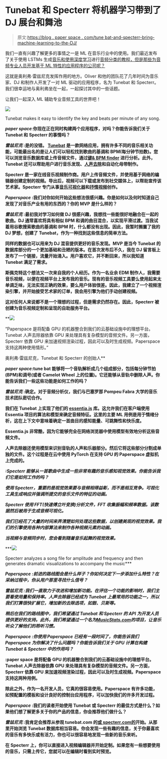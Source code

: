 # Tunebat 和 Specterr 将机器学习带到了 DJ 展台和舞池

> 原文:[https://blog . paper space . com/tune bat-and-specterr-bring-machine-learning-to-the-DJ/](https://blog.paperspace.com/tunebat-and-specterr-bring-machine-learning-to-the-dj/)

我们一直有兴趣了解更多的事情之一是 ML 在音乐行业中的使用。我们最近发布了关于使用 LSTMs 生成[音乐和使用深度学习](https://blog.paperspace.com/music-generation-with-lstms/)进行[音频分类的教程，但是那些为音频专业人员开发基于 ML 特性的应用程序的公司呢？](https://blog.paperspace.com/audio-classification-with-deep-learning/)

这就是奥利弗·雷兹尼克发挥作用的地方。Oliver 和他的团队花了几年时间为音乐家、DJ 和制作人开发了一对 ML 驱动的应用程序，名为 Tunebat 和 Specterr。我们很幸运地与奥利弗坐在一起，一起探讨其中的一些话题。

让我们一起深入 ML 辅助专业音频工具的世界吧！

![](../Images/eb6cfae8bfa054eb88f59c5de116fffe.png)

Tunebat makes it easy to identify the key and beats per minute of any song.

***paper space***:**你现在正在同时构建两个应用程序，对吗？你能告诉我们关于 Tunebat 和 Specterr 的事情吗？**

*****雷兹尼克*** :是的没错。 [Tunebat](https://tunebat.com/) 是一款网络应用，拥有许多不同的音乐相关功能，可能最出名的是让人们可以轻松找到歌曲的基调和 BPM(每分钟节拍数)。您可以浏览音乐数据库或上传音频文件，通过[键& BPM finder](https://tunebat.com/Analyzer) 进行分析。此外，Tunebat 还可以帮助用户进行音乐发现、[人声去除](https://tunebat.com/Vocal-Remover)和自动化母带制作。**

**Specterr 是一家在线音乐视频制作商。用户上传音频文件，并使用基于网络的编辑器创建定制的视频。导出后，视频可以下载或发布到社交媒体上，以帮助宣传该艺术家。Specterr 专门从事[音乐可视化器](https://specterr.com/music-visualizer/)和[抒情视频](https://specterr.com/lyric-video-maker/)创作。**

*****Paperspace*** :我们对你如何开始这些想法很感兴趣。你是如何以及何时知道自己发现了对音乐产业有用的东西的？你的 MVP 是什么样的？**

*****雷兹尼克*** :最初我对学习如何做 DJ 很感兴趣，我想找一些能很好地融合在一起的歌曲。DJ 通常喜欢将具有相似 BPM 和调的曲目混合，以实现平滑过渡。当我试着用谷歌搜索歌曲的基调和 BPM 时，什么都没有出现。因此，我暂时搁置了我的 DJ 梦想，创建了 Tunebat，作为一种找到这些信息的简单方法。**

**同样的数据也可以用来为 DJ 混音提供更好的音乐发现。MVP 是当今 Tunebat 的数据库部分的一个更加基础和丑陋的版本。在首次发布后不久，我在 DJ 留言板上发布了一个链接，流量开始涌入。用户喜欢它，并不断回来，所以我知道 Tunebat 满足了需求。**

**斯佩克特这个想法又一次来自我的个人经历。作为一名业余 EDM 制作人，我需要音乐视频，以便在视频平台上发布我的音乐。现有的音乐视频工具要么使用起来太单调乏味，无法实现正确的效果，要么用户体验很差。因此，我建立了一个视频渲染引擎，并开始接受艺术家的订单，我会用引擎为他们手动创建视频。**

**这对任何人来说都不是一个理想的过程，但是需求仍然存在。因此，Specterr 被创建为音乐视频定制和呈现的自助服务平台。**

**![](../Images/291edceeb13f444e6955f0ef63cb247f.png)

“Paperspace 是将配备 GPU 的机器整合到我们的云基础设施中的理想平台。Tunebat 人声去除器依靠 GPU 来处理具有复杂模型的音频文件。另一方面，Specterr 依靠 GPU 来加速视频渲染过程，因此可以及时生成视频。Paperspace 支持这两种使用情形。”

奥利弗·雷兹尼克，Tunebat 和 Specterr 的创始人** 

*****paper space***:tune bat 能够将一个音轨解析成几个组成部分，包括每分钟节拍(BPM)和调号(或者 Camelot Wheel 上的位置)。它还能够从音轨中删除人声。你能告诉我们一些这些功能是如何工作的吗？**

*****雷兹尼克*** :确定。对于音频分析仪，我们与巴塞罗那 Pompeu Fabra 大学的音乐技术团队密切合作。**

**我们在 Tunebat 上实现了他们的 [essentia.js](https://mtg.github.io/essentia.js/) 库。这允许我们在客户端使用 Essentia 项目的算法和模型来确定音频特征。这里的主要 ML 用例是用于情绪分析，这在上下文中意味着确定一首曲目的感知能量、可跳舞性和快乐度。**

**Essentia.js 非常酷，因为它能够完全在网络浏览器中使用模型有效地分析这些音频文件。**

**人声去除器还使用模型来识别音轨的人声和乐器部分。然后它将这些部分分割成单独的文件。这个过程是在云中使用 PyTorch 在支持 GPU 的 Paperspace 虚拟机上完成的。**

***:Specterr 能够从一首歌曲中生成一些非常有趣的音乐感知视觉效果。你能告诉我们它是如何工作的吗？***

***使用 Specterr，重要的是视觉效果要与音频相得益彰，而不是相互竞争。可视化工具生成响应并强调所提交的音乐文件的特征的动画。***

***Specterr 使用 FFT(快速傅立叶变换)分析文件，FFT 收集振幅和频率数据。该数据然后被用于生成音频可视化。***

***我们已经花了大量的时间来弄清楚如何处理这些数据，以创建美观的视觉效果。我们的引擎使用各种内部算法来制作各种视频元素的动画。***

***当视频与音频同步时，您会看到随着音乐起舞的视觉效果。***

***![](../Images/27e03882f8cbcf97e8986ca0b976ca7f.png)

Specterr analyzes a song file for amplitude and frequency and then generates dramatic visualizations to accompany the music*** 

******Paperspace*** :前进的路线图会是什么样子？你如何决定下一步添加什么特性？在采纳过程中，你从用户那里寻找什么信号？***

***雷兹尼克 :我们一直致力于改进和增加新功能。在评估一个功能的影响时，我们主要看使用量和保持率。人声去除器已经成为 Tunebat 上最常用的功能之一，所以我们打算很快扩展它，增加新的去除选项，如鼓、贝斯等。***

***稍后在我们的路线图中，我们希望通过 Tunebat 和 Specterr 的 API 为开发人员提供更好的支持。此外，我们希望通过一个名为[MusicStats.com](https://musicstats.com)的项目，让音乐听众了解他们的聆听习惯。***

******Paperspace*** :你使用 Paperspace 已经有一段时间了，你能告诉我们 Paperspace 为你解决了什么问题吗？你能告诉我们关于 GPU 计算在构建 Tunebat & Specterr 中的作用吗？***

****:paper space 是将配备 GPU 的机器整合到我们的云基础设施中的理想平台。Tunebat 人声去除器依靠 GPU 来处理具有复杂模型的音频文件。另一方面，Specterr 依靠 GPU 来加速视频渲染过程，因此可以及时生成视频。Paperspace 支持这两种用例。****

****除此之外，作为一名开发人员，它真的很容易使用。Paperspace 有许多功能，如预配置的模板和设计良好的控制台应用程序，可以加快我们的许多开发过程。****

*******Paperspace*** :我们的读者开始使用 Tunebat 或 Specterr 的最佳方式是什么？如果他们想了解更多关于你的产品的信息，你会推荐他们做什么？****

*******雷兹尼克*** :我肯定会推荐从参观 tunebat.com 的[或 specterr.com](http://tunebat.com)[的](http://specterr.com)开始。从那里开始浏览 Tunebat 数据库相当容易。你会发现一些有趣的信息，关于你最喜欢的音乐有多快乐或有活力，你也可以很容易地发现一些新的音乐来听。****

****在 Specterr 上，你可以直接进入视频编辑器并开始定制。如果您有一些想要使用的音乐，只需上传它，您就可以在编辑时看到实时预览。****